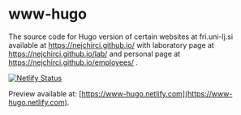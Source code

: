 ﻿# www-hugo
The source code for Hugo version of certain websites at fri.uni-lj.si available at https://nejchirci.github.io/ with
laboratory page at https://nejchirci.github.io/lab/ and personal page at https://nejchirci.github.io/employees/ .

[![Netlify Status](https://api.netlify.com/api/v1/badges/8e748765-0673-4633-a764-8a2ed70340f1/deploy-status)](https://app.netlify.com/sites/www-hugo/deploys)

Preview available at: [https://www-hugo.netlify.com](https://www-hugo.netlify.com).